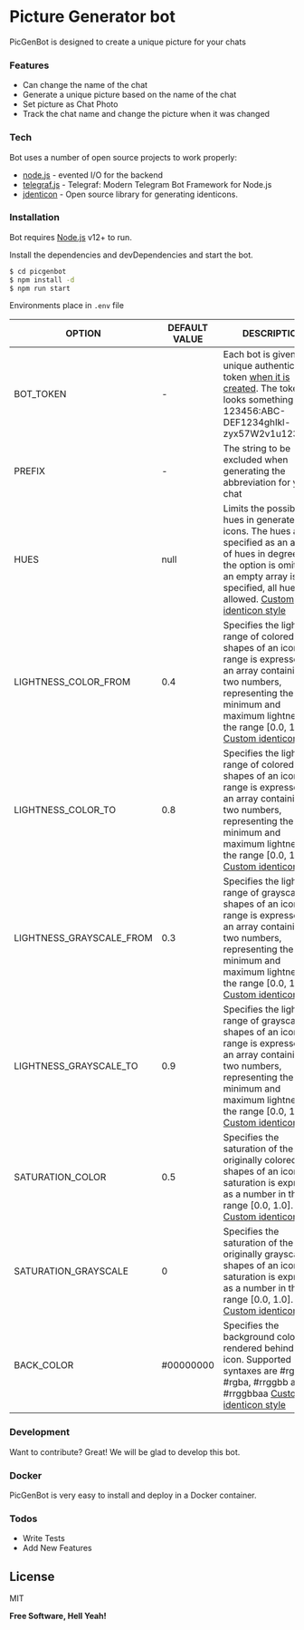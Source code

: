 # Picture Generator bot

PicGenBot is designed to create a unique picture for your chats

### Features

- Can change the name of the chat
- Generate a unique picture based on the name of the chat
- Set picture as Chat Photo
- Track the chat name and change the picture when it was changed

### Tech

Bot uses a number of open source projects to work properly:

- [node.js] - evented I/O for the backend
- [telegraf.js] - Telegraf: Modern Telegram Bot Framework for Node.js
- [jdenticon] - Open source library for generating identicons.

### Installation

Bot requires [Node.js] v12+ to run.

Install the dependencies and devDependencies and start the bot.

```sh
$ cd picgenbot
$ npm install -d
$ npm run start
```

Environments place in `.env` file

| OPTION                   | DEFAULT VALUE | DESCRIPTION                                                                                                                                                                                                               |
| ------------------------ | ------------- | ------------------------------------------------------------------------------------------------------------------------------------------------------------------------------------------------------------------------- |
| BOT_TOKEN                | -             | Each bot is given a unique authentication token [when it is created](https://core.telegram.org/bots#6-botfather). The token looks something like 123456:ABC-DEF1234ghIkl-zyx57W2v1u123ew11                                |
| PREFIX                   | -             | The string to be excluded when generating the abbreviation for your chat                                                                                                                                                  |
| HUES                     | null          | Limits the possible hues in generated icons. The hues are specified as an array of hues in degrees. If the option is omitted or an empty array is specified, all hues are allowed. [Custom identicon style]               |
| LIGHTNESS_COLOR_FROM     | 0.4           | Specifies the lightness range of colored shapes of an icon. The range is expressed as an array containing two numbers, representing the minimum and maximum lightness in the range [0.0, 1.0]. [Custom identicon style]   |
| LIGHTNESS_COLOR_TO       | 0.8           | Specifies the lightness range of colored shapes of an icon. The range is expressed as an array containing two numbers, representing the minimum and maximum lightness in the range [0.0, 1.0]. [Custom identicon style]   |
| LIGHTNESS_GRAYSCALE_FROM | 0.3           | Specifies the lightness range of grayscale shapes of an icon. The range is expressed as an array containing two numbers, representing the minimum and maximum lightness in the range [0.0, 1.0]. [Custom identicon style] |
| LIGHTNESS_GRAYSCALE_TO   | 0.9           | Specifies the lightness range of grayscale shapes of an icon. The range is expressed as an array containing two numbers, representing the minimum and maximum lightness in the range [0.0, 1.0]. [Custom identicon style] |
| SATURATION_COLOR         | 0.5           | Specifies the saturation of the originally colored shapes of an icon. The saturation is expressed as a number in the range [0.0, 1.0]. [Custom identicon style]                                                           |
| SATURATION_GRAYSCALE     | 0             | Specifies the saturation of the originally grayscale shapes of an icon. The saturation is expressed as a number in the range [0.0, 1.0]. [Custom identicon style]                                                         |
| BACK_COLOR               | #00000000     | Specifies the background color to be rendered behind the icon. Supported syntaxes are #rgb, #rgba, #rrggbb and #rrggbbaa [Custom identicon style]                                                                         |

### Development

Want to contribute? Great!
We will be glad to develop this bot.

### Docker

PicGenBot is very easy to install and deploy in a Docker container.

### Todos

- Write Tests
- Add New Features

## License

MIT

**Free Software, Hell Yeah!**

[//]: # "These are reference links used in the body of this note and get stripped out when the markdown processor does its job. There is no need to format nicely because it shouldn't be seen. Thanks SO - http://stackoverflow.com/questions/4823468/store-comments-in-markdown-syntax"
[node.js]: http://nodejs.org
[telegraf.js]: https://telegraf.js.org/
[jdenticon]: https://jdenticon.com/
[custom identicon style]: https://jdenticon.com/icon-designer.html?config=343229ff11683213274c255a

